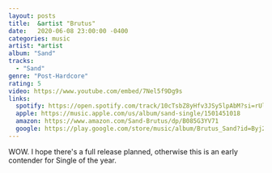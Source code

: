 ```yaml
---
layout: posts
title:  &artist "Brutus"
date:   2020-06-08 23:00:00 -0400
categories: music
artist: *artist
album: "Sand"
tracks:
  - "Sand"
genre: "Post-Hardcore"
rating: 5
video: https://www.youtube.com/embed/7Nel5f9Dg9s
links:
  spotify: https://open.spotify.com/track/10cTsbZ8yHfv3JSy5lpAbM?si=rUlTfx3yQFuFUGIfjwbTpg
  apple: https://music.apple.com/us/album/sand-single/1501451018
  amazon: https://www.amazon.com/Sand-Brutus/dp/B085G3YV71
  google: https://play.google.com/store/music/album/Brutus_Sand?id=Byj2s2caox6cvdexkw3rwvvcyti&hl=en_US
---
```


WOW.  I hope there's a full release planned, otherwise this is an early contender for Single of the year.
